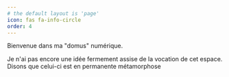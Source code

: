 ```yaml
---
# the default layout is 'page'
icon: fas fa-info-circle
order: 4
---
```


Bienvenue dans ma "domus" numérique. 

Je n'ai pas encore une idée fermement assise de la vocation de cet espace. Disons que celui-ci est en permanente métamorphose



